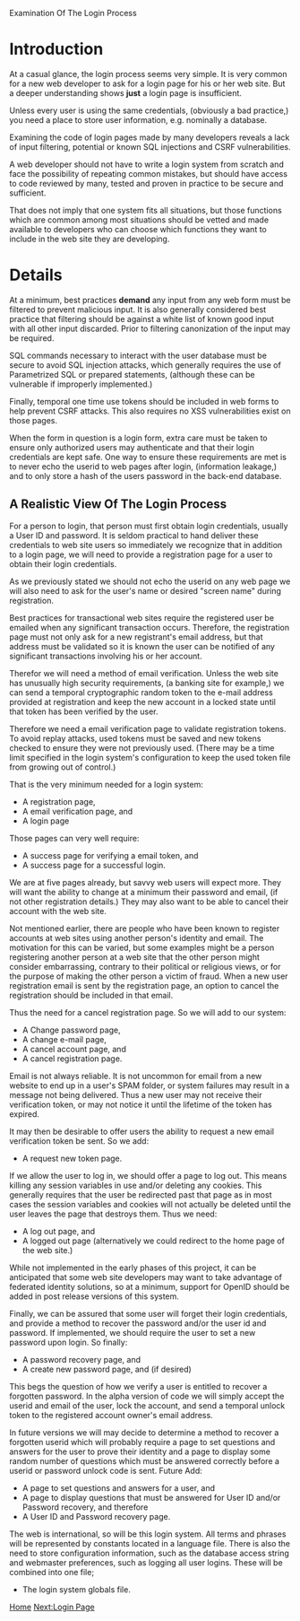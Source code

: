 Examination Of The Login Process

# Introduction #

At a casual glance, the login process seems very simple.  It is very common for a new web developer to ask for a login page for his or her web site.  But a deeper understanding shows **just** a login page is insufficient.

Unless every user is using the same credentials, (obviously a bad practice,) you need a place to store user information, e.g. nominally a database.

Examining the code of login pages made by many developers reveals a lack of input filtering, potential or known SQL injections and CSRF vulnerabilities.

A web developer should not have to write a login system from scratch and face the possibility of repeating common mistakes, but should have access to code reviewed by many, tested and proven in practice to be secure and sufficient.

That does not imply that one system fits all situations, but those functions which are common among most situations should be vetted and made available to developers who can choose which functions they want to include in the web site they are developing.

# Details #

At a minimum, best practices **demand** any input from any web form must be filtered to prevent malicious input. It is also generally considered best practice that filtering should be against a white list of known good input with all other input discarded.  Prior to filtering canonization of the input may be required.

SQL commands necessary to interact with the user database must be secure to avoid SQL injection attacks, which generally requires the use of Parametrized SQL or prepared statements, (although these can be vulnerable if improperly implemented.)

Finally, temporal one time use tokens should be included in web forms to help prevent CSRF attacks. This also requires no XSS vulnerabilities exist on those pages.

When the form in question is a login form, extra care must be taken to ensure only authorized users may authenticate and that their login credentials are kept safe. One way to ensure these requirements are met is to never echo the userid to web pages after login, (information leakage,) and to only store a hash of the users password in the back-end database.

## A Realistic View Of The Login Process ##

For a person to login, that person must first obtain login credentials, usually a User ID and password.  It is seldom practical to hand deliver these credentials to web site users so immediately we recognize that in addition to a login page, we will need to provide a registration page for a user to obtain their login credentials.

As we previously stated we should not echo the userid on any web page we will also need to ask for the user's name or desired "screen name" during registration.

Best practices for transactional web sites require the registered user be emailed when any significant transaction occurs. Therefore, the registration page must not only ask for a new registrant's email address, but that address must be validated so it is known the user can be notified of any significant transactions involving his or her account.

Therefor we will need a method of email verification.  Unless the web site has unusually high security requirements, (a banking site for example,) we can send a temporal cryptographic random token to the e-mail address provided at registration and keep the new account in a locked state until that token has been verified by the user.

Therefore we need a email verification page to validate registration tokens. To avoid replay attacks, used tokens must be saved and new tokens checked to ensure they were not previously used. (There may be a time limit specified in the login system's configuration to keep the used token file from growing out of control.)

That is the very minimum needed for a login system:

  * A registration page,
  * A email verification page, and
  * A login page

Those pages can very well require:

  * A success page for verifying a email token, and
  * A success page for a successful login.

We are at five pages already, but savvy web users will expect more. They will want the ability to change at a minimum their password and email, (if not other registration details.) They may also want to be able to cancel their account with the web site.

Not mentioned earlier, there are people who have been known to register accounts at web sites using another person's identity and email. The motivation for this can be varied, but some examples might be a person registering another person at a web site that the other person might consider embarrassing, contrary to their political or religious views, or for the purpose of making the other person a victim of fraud.  When a new user registration email is sent by the registration page, an option to cancel the registration should be included in that email.

Thus the need for a cancel registration page. So we will add to our system:

  * A Change password page,
  * A change e-mail page,
  * A cancel account page, and
  * A cancel registration page.

Email is not always reliable. It is not uncommon for email from a new website to end up in a user's SPAM folder, or system failures may result in a message not being delivered.  Thus a new user may not receive their verification token, or may not notice it until the lifetime of the token has expired.

It may then be desirable to offer users the ability to request a new email verification token be sent. So we add:

  * A request new token page.

If we allow the user to log in, we should offer a page to log out.  This means killing any session variables in use and/or deleting any cookies. This generally requires that the user be redirected past that page as in most cases the session variables and cookies will not actually be deleted until the user leaves the page that destroys them.  Thus we need:

  * A log out page, and
  * A logged out page (alternatively we could redirect to the home page of the web site.)

While not implemented in the early phases of this project, it can be anticipated that some web site developers may want to take advantage of federated identity solutions, so at a minimum, support for OpenID should be added in post release versions of this system.

Finally, we can be assured that some user will forget their login credentials, and provide a method to recover the password and/or the user id and password.  If implemented, we should require the user to set a new password upon login. So finally:

  * A password recovery page, and
  * A create new password page, and (if desired)

This begs the question of how we verify a user is entitled to recover a forgotten password. In the alpha version of code we will simply accept the userid and email of the user, lock the account, and send a temporal unlock token to the registered account owner's email address.

In future versions we will may decide to determine a method to recover a forgotten userid which will probably require a page to set questions and answers for the user to prove their identity and a page to display some random number of questions which must be answered correctly before a userid or password unlock code is sent. Future Add:

  * A page to set questions and answers for a user, and
  * A page to display questions that must be answered for User ID and/or Password recovery, and therefore
  * A User ID and Password recovery page.

The web is international, so will be this login system. All terms and phrases will be represented by constants located in a language file. There is also the need to store configuration information, such as the database access string and webmaster preferences, such as logging all user logins.  These will be combined into one file;

  * The login system globals file.

[Home](http://code.google.com/p/loginsystem-rd/wiki/WikiHome) [Next:Login Page](http://code.google.com/p/loginsystem-rd/wiki/LoginPage)